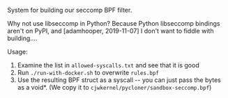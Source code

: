 System for building our seccomp BPF filter.

Why not use libseccomp in Python? Because Python libseccomp bindings aren't on
PyPI, and [adamhooper, 2019-11-07] I don't want to fiddle with building....

Usage:

1. Examine the list in `allowed-syscalls.txt` and see that it is good
2. Run `./run-with-docker.sh` to overwrite `rules.bpf`
3. Use the resulting BPF struct as a syscall -- you can just pass the
   bytes as a void*. (We copy it to
   `cjwkernel/pycloner/sandbox-seccomp.bpf`)
